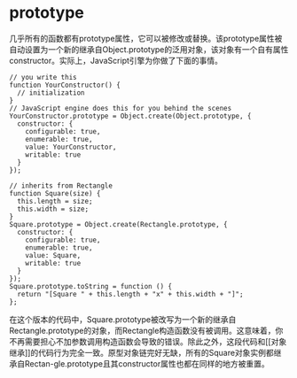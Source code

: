 # prototype

几乎所有的函数都有prototype属性，它可以被修改或替换。该prototype属性被自动设置为一个新的继承自Object.prototype的泛用对象，该对象有一个自有属性constructor。实际上，JavaScript引擎为你做了下面的事情。

```text
// you write this
function YourConstructor() {
  // initialization
}
// JavaScript engine does this for you behind the scenes
YourConstructor.prototype = Object.create(Object.prototype, {
  constructor: {
    configurable: true,
    enumerable: true,
    value: YourConstructor,
    writable: true
  }
});

// inherits from Rectangle
function Square(size) {
  this.length = size;
  this.width = size;
}
Square.prototype = Object.create(Rectangle.prototype, {
  constructor: {
    configurable: true,
    enumerable: true,
    value: Square,
    writable: true
  }
});
Square.prototype.toString = function () {
  return "[Square " + this.length + "x" + this.width + "]";
};
```

在这个版本的代码中，Square.prototype被改写为一个新的继承自Rectangle.prototype的对象，而Rectangle构造函数没有被调用。这意味着，你不再需要担心不加参数调用构造函数会导致的错误。除此之外，这段代码和\[\[对象继承\]\]的代码行为完全一致。原型对象链完好无缺，所有的Square对象实例都继承自Rectan-gle.prototype且其constructor属性也都在同样的地方被重置。

